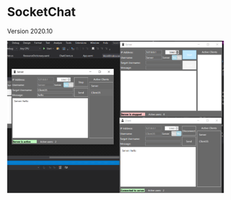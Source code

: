 # SocketChat
Version 2020.10

![alt text](https://github.com/AxmedStark/SocketChat/blob/main/image.png?raw=true)
